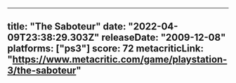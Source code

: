 
---
title: "The Saboteur"
date: "2022-04-09T23:38:29.303Z"
releaseDate: "2009-12-08"
platforms: ["ps3"]
score: 72
metacriticLink: "https://www.metacritic.com/game/playstation-3/the-saboteur"
---
